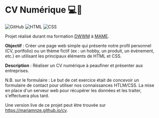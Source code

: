 # CV Numérique 💻📄

![GitHub](https://img.shields.io/badge/GitHub-121011?style=flat&logo=github&logoColor=white)
![HTML](https://img.shields.io/badge/HTML-E34F26?style=flat&logo=html5&logoColor=white)
![CSS](https://img.shields.io/badge/CSS-1572B6?style=flat&logo=css3&logoColor=white)

Projet réalisé durant ma formation [DWWM](https://gretaformation.ac-orleans-tours.fr/formation/titre-professionnel-developpeur-web-et-web-mobile) à [MAME](https://mame-tours.com/).  


**Objectif** : Créer une page web simple qui présente notre profil personnel (CV, portfolio) ou un thème fictif (ex : un hobby, un produit, un événement, etc.) en utilisant les principaux éléments de HTML et CSS.

**Description** : Réaliser un CV numérique à peaufiner et présenter aux entreprises.

N.B. sur le formulaire : Le but de cet exercice était de concevoir un formulaire de contact pour utiliser nos connaissances HTLM/CSS. La mise en place d'un serveur web pour récupérer les données et les traiter, s'effectuera plus tard.

Une version live de ce projet peut être trouvée sur https://mariamnze.github.io/cv.
